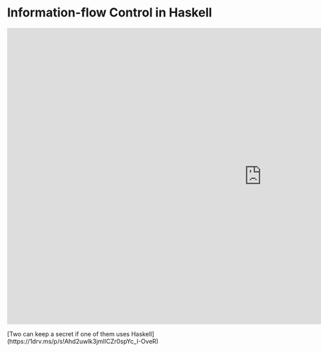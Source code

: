 # Information-flow Control in Haskell

<div class="row"> <div class="col-md-12 hidden-xs hidden-sm">

<iframe src='https://onedrive.live.com/embed?cid=8839DE6409BB7617&resid=8839DE6409BB7617%212598&authkey=AKnb2npnG5e8Rdc&em=2&wdAr=1.7777777777777777' width='1186px' height='691px' frameborder='0'>Esto es un documento de <a target='_blank' href='https://office.com'>Microsoft Office</a> incrustado con tecnología de <a target='_blank' href='https://office.com/webapps'>Office Online</a>.</iframe>
</div>

<div class="col-xs-12 visible-xs visible-sm">
<div class="container"> <p>
[Two can keep a secret if one of them uses Haskell](https://1drv.ms/p/s!Ahd2uwlk3jmIlCZr0spYc_I-OveR)
</p> </div> </div> </div>
